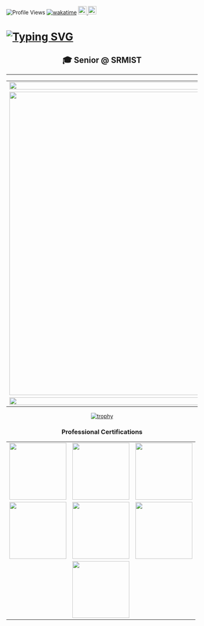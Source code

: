 ![Profile Views](https://komarev.com/ghpvc/?username=greeenboi) [![wakatime](https://wakatime.com/badge/user/d739e0fd-c5e5-4834-8adc-2f9e8c6a1547.svg)](https://wakatime.com/@d739e0fd-c5e5-4834-8adc-2f9e8c6a1547)
<a href="https://suvangs.tech">
  <img height="22" src="https://img.shields.io/badge/Website-suvangs.tech-blue?style=for-the-badge&logo=safari&logoColor=white" />
</a>
<a href="https://peerlist.io/greeenboi">
  <img height="22" src="https://github.com/simple-icons/simple-icons/blob/develop/icons/peerlist.svg" />
</a>

# [![Typing SVG](https://readme-typing-svg.demolab.com?font=Fira+Code&size=35&pause=999&color=8A04ED&width=1100&lines=%F0%9F%91%8B+Hi%2C+I%E2%80%99m+greeenboi;%F0%9F%91%80+I%E2%80%99m+interested+in+SysDesign+DevOps+and+Rust;%F0%9F%8C%B1+I%E2%80%99m+currently+learning+Rails;%F0%9F%92%9E%EF%B8%8F+I%E2%80%99m+looking+to+collaborate+on+development)](https://git.io/typing-svg)

<h2 align="center">
  <b>🎓 Senior @ SRMIST</b>
</h2>

---

<div align="center">

<table>
<tr>
<td width="100%" colspan="2">

<img width="100%" src="https://github-readme-stats.vercel.app/api?username=greeenboi&count_private=true&show_icons=true&rank_icon=percentile&theme=jolly&include_all_commits=true" />

</td>
</tr>
<tr>
<!---
<img width="100%" src="https://github-readme-streak-stats.herokuapp.com?user=greeenboi&theme=jolly&fire=A1EB02" />
--->
<td width="50%" colspan="2">

<img height="800" src="https://github-readme-stats.vercel.app/api/wakatime?username=GreenArcade&theme=jolly&layout=compact" />

</td>
</tr>
<tr>
<td width="100%" colspan="2">

<img width="100%" src="https://github-contributor-stats.vercel.app/api?username=greeenboi&limit=6&theme=jolly&combine_all_yearly_contributions=true" />

</td>
</tr>
</table>

</div>

<div align="center">
  
[![trophy](https://github-trophies.vercel.app/?username=greeenboi&theme=tokyonight&no-frame=false&no-bg=false&margin-w=4)](https://github.com/greeenboi)

</div>

<div align="center">

### Professional Certifications
<table>
<tr>
<td align="center">
<a href="https://www.credly.com/badges/44ac2fcd-0d6d-46a6-9942-439e68afaf66/public_url">
<img src="https://user-images.githubusercontent.com/118198968/226444495-c37c2eb8-63e7-4320-9ff0-5cb526e4a4e7.png" width="150" height="150">
</a>
</td>
<td align="center">
<a href="https://www.credly.com/badges/259da5f8-1b1e-43ac-915f-8227fb673bea/public_url">
<img src="https://github.com/greeenboi/greeenboi/assets/118198968/15312ae1-af6d-4e43-be10-05d7fd861431" width="150" height="150">
</a>
</td>
<td align="center">
<a href="https://www.credly.com/badges/647f1acf-d7a5-41cd-ac83-9749b9ebcc82/public_url">
<img src="https://github.com/user-attachments/assets/7f8d26d9-f74b-47a2-ac74-6b820eb44dfb" width="150" height="150">
</a>
</td>
</tr>
<tr>
<td align="center">
<a href="https://rhtapps.redhat.com/verify?certId=240-226-365">
<img src="https://github.com/user-attachments/assets/5be835ad-a873-45ed-bc0f-0649825720ee" width="150" height="150">
</a>
</td>
<td align="center">
<img src="https://user-images.githubusercontent.com/118198968/227723940-65f60bd8-024c-48a8-812b-6da679eaaf91.png" width="150" height="150">
</td>
<td align="center">
<img src="https://user-images.githubusercontent.com/118198968/236622308-1fbc26ff-0f8a-4de5-aa0f-bcf0b07c6fb7.png" width="150" height="150">
</td>
</tr>
<tr>
<td colspan="3" align="center">
<img src="https://github.com/greeenboi/greeenboi/assets/118198968/c6481fa0-c455-4ab7-ad84-f20df7f0164b" height="150">
</td>
</tr>
</table>

</div>

</div>



<!---
greeenboi/greeenboi is a ✨ special ✨ repository because its `README.md` (this file) appears on your GitHub profile.
You can click the Preview link to take a look at your changes.
"https://github-readme-stats-git-masterrstaa-rickstaa.vercel.app/api/top-langs/?username=greeenboi&text_bold&count_private=true&show_icons=true&layout=compact&theme=jolly
--->
